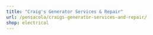 ```yaml
---
title: "Craig's Generator Services & Repair"
url: /pensacola/craigs-generator-services-and-repair/
shop: electrical
---
```

